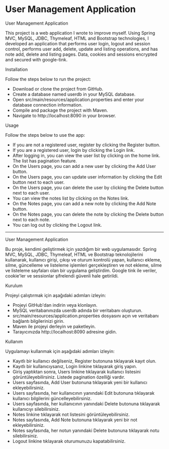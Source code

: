 # User Management Application



 User Management Application
 
This project is a web application I wrote to improve myself. Using Spring MVC, MySQL, JDBC, Thymeleaf, HTML and Bootstrap technologies, I developed an application that performs user login, logout and session control, performs user add, delete, update and listing operations, and has note add, delete and listing pages. Data, cookies and sessions encrypted and secured with google-tink.

Installation

Follow the steps below to run the project:

 - Download or clone the project from GitHub.
 - Create a database named userdb in your MySQL database.
 - Open src/main/resources/application.properties and enter your database connection information.
 - Compile and package the project with Maven.
 - Navigate to http://localhost:8090 in your browser.

Usage

Follow the steps below to use the app:

 - If you are not a registered user, register by clicking the Register button.
 - If you are a registered user, login by clicking the Login link.
 - After logging in, you can view the user list by clicking on the home link. The list has pagination feature.
 - On the Users page, you can add a new user by clicking the Add User button.
 - On the Users page, you can update user information by clicking the Edit button next to each user.
 - On the Users page, you can delete the user by clicking the Delete button next to each user.
 - You can view the notes list by clicking on the Notes link.
 - On the Notes page, you can add a new note by clicking the Add Note button.
 - On the Notes page, you can delete the note by clicking the Delete button next to each note.
 - You can log out by clicking the Logout link.
 
 
-------------------------------------------------------------------------------------------------------------------
 
 
 User Management Application
 
Bu proje, kendimi geliştirmek için yazdığım bir web uygulamasıdır. Spring MVC, MySQL, JDBC, Thymeleaf, HTML ve Bootstrap teknolojilerini kullanarak, kullanıcı girişi, çıkışı ve oturum kontrolü yapan, kullanıcı ekleme, silme, güncelleme ve listeleme işlemleri gerçekleştiren ve not ekleme, silme ve listeleme sayfaları olan bir uygulama geliştirdim. Google tink ile veriler, cookie'ler ve sessionlar şifrelendi güvenli hale getirildi.

Kurulum

Projeyi çalıştırmak için aşağıdaki adımları izleyin:

 - Projeyi GitHub'dan indirin veya klonlayın.
 - MySQL veritabanınızda userdb adında bir veritabanı oluşturun.
 - src/main/resources/application.properties dosyasını açın ve veritabanı bağlantı bilgilerinizi girin.
 - Maven ile projeyi derleyin ve paketleyin.
 - Tarayıcınızda http://localhost:8090 adresine gidin.

Kullanım

Uygulamayı kullanmak için aşağıdaki adımları izleyin:

 - Kayıtlı bir kullanıcı değilseniz, Register butonuna tıklayarak kayıt olun.
 - Kayıtlı bir kullanıcıysanız, Login linkine tıklayarak giriş yapın.
 - Giriş yaptıktan sonra, Users linkine tıklayarak kullanıcı listesini görüntüleyebilirsiniz. Listede pagination özelliği vardır.
 - Users sayfasında, Add User butonuna tıklayarak yeni bir kullanıcı ekleyebilirsiniz.
 - Users sayfasında, her kullanıcının yanındaki Edit butonuna tıklayarak kullanıcı bilgilerini güncelleyebilirsiniz.
 - Users sayfasında, her kullanıcının yanındaki Delete butonuna tıklayarak kullanıcıyı silebilirsiniz.
 - Notes linkine tıklayarak not listesini görüntüleyebilirsiniz.
 - Notes sayfasında, Add Note butonuna tıklayarak yeni bir not ekleyebilirsiniz.
 - Notes sayfasında, her notun yanındaki Delete butonuna tıklayarak notu silebilirsiniz.
 - Logout linkine tıklayarak oturumunuzu kapatabilirsiniz.

